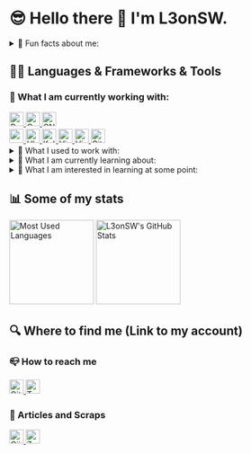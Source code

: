 # 😎 Hello there 👋 I'm L3onSW.
<details>
<summary>🦉 Fun facts about me:</summary>

- 🚀 I'm new to cybersecurity.
- 😊 My pronouns are he/him.
- 🎬 My favorite movies are "STAR WARS" episodes I to Ⅵ. (I also like spin offs.)
- 🍣 My favorite food is anago sushi.
- 📗 My favotite comic book is "THE GHOST IN THE SHELL (攻殻機動隊)".
- 😇 Although I wrote this "README.md" in English, but I usually wrote comments in Japanese...
</details>

## 🧑‍💻 Languages & Frameworks & Tools
### 🐥 What I am currently working with:
<!-- Languages -->
<div align="left">
  <!-- Python -->
  <a href="https://www.python.org" target="_blank" alt="Python">
    <img src="https://img.shields.io/badge/Python-FFD43B?style=for-the-badge&logo=python&logoColor=blue" style="margin-bottom: 5px;" height="25" alt="Python" />
  </a>
  <!-- C -->
  <a href="https://www.cprogramming.com" target="_blank" alt="C">
    <img src="https://img.shields.io/badge/C-A8B9CC?logo=c&logoColor=fff&style=for-the-badge" style="margin-bottom: 5px;" height="25" alt="C" />
  </a>
  <!-- GNU Bash -->
  <a href="https://www.gnu.org/software/bash/" target="_blank" alt="GNU Bash">
    <img src="https://img.shields.io/badge/GNU%20Bash-4EAA25?logo=gnubash&logoColor=fff&style=for-the-badge" style="margin-bottom: 5px;" height="25" alt="GNU Bash" />
  </a>
</div>
<!-- Frameworks & Tools -->
<div align="left">
  <!-- macOS -->
  <a href="https://support.apple.com/ja-jp/macos" target="_blank" alt="macOS">
    <img src="https://img.shields.io/badge/macOS-000?logo=macos&logoColor=fff&style=for-the-badge" style="margin-bottom: 5px;" height="25" alt="macOS" />
  </a>
  <!-- Ubuntu -->
  <a href="https://ubuntu.com/" target="_blank" alt="Ubuntu">
    <img src="https://img.shields.io/badge/Ubuntu-E95420?logo=ubuntu&logoColor=fff&style=for-the-badge" style="margin-bottom: 5px;" height="25" alt="Ubuntu" />
  </a>
  <!-- Kali Linux -->
  <a href="https://www.kali.org/" target="_blank" alt="Kali Linux">
    <img src="https://img.shields.io/badge/Kali%20Linux-557C94?logo=kalilinux&logoColor=fff&style=for-the-badge" style="margin-bottom: 5px;" height="25" alt="Kali Linux" />
  </a>
  <!-- VirtualBox-->
  <a href="https://www.virtualbox.org/" target="_blank" alt="VirtualBox">
    <img src="https://img.shields.io/badge/VirtualBox-183A61?logo=virtualbox&logoColor=fff&style=for-the-badge" style="margin-bottom: 5px;" height="25" alt="VirtualBox" />
  </a>
  <!-- Visual Studio Code -->
  <a href="https://code.visualstudio.com/" target="_blank" alt="Visual Studio Code">
    <img src="https://img.shields.io/badge/Visual%20Studio%20Code-007ACC?logo=visualstudiocode&logoColor=fff&style=for-the-badge" style="margin-bottom: 5px;" height="25" alt="Visual Studio Code" />
  </a>
  <!-- Git -->
  <a href="https://git-scm.com/" target="_blank" alt="Git">
    <img src="https://img.shields.io/badge/Git-F05032?logo=git&logoColor=fff&style=for-the-badge" style="margin-bottom: 5px;" height="25" alt="Git" />
  </a>
</div>

<details>
<summary>🐥 What I used to work with:</summary>

<div align="left">
  <!-- Fortran -->
  <a href="https://fortran-lang.org/" target="_blank" alt="Fortran">
    <img src="https://img.shields.io/badge/Fortran-734F96?logo=fortran&logoColor=fff&style=for-the-badge" style="margin-bottom: 5px;" height="25" alt="Fortran" />
  </a>
  <!-- LaTeX -->
  <a href="https://www.latex-project.org/" target="_blank" alt="LaTeX">
    <img src="https://img.shields.io/badge/LaTeX-008080?logo=latex&logoColor=fff&style=for-the-badge" style="margin-bottom: 5px;" height="25" alt="LaTeX" />
  </a>
  <!-- HTML -->
  <a href="https://developer.mozilla.org/en-US/docs/Web/HTML" target="_blank" alt="HTML">
    <img src="https://img.shields.io/badge/HTML5-E34F26?logo=html5&logoColor=fff&style=for-the-badge" style="margin-bottom: 5px;" height="25" alt="HTML" />
  </a>
  <!-- CSS -->
  <a href="https://developer.mozilla.org/en-US/docs/Web/CSS" target="_blank" alt="CSS">
    <img src="https://img.shields.io/badge/CSS3-1572B6?logo=css3&logoColor=fff&style=for-the-badge" style="margin-bottom: 5px;" height="25" alt="CSS" />
  </a>
  <!-- Windows 10 -->
  <a href="https://www.microsoft.com/en-gb/software-download/windows10ISO" target="_blank" alt="Windows 10">
    <img src="https://img.shields.io/badge/Windows%2010-0078D6?logo=windows10&logoColor=fff&style=for-the-badge" style="margin-bottom: 5px;" height="25" alt="Windows 10" />
  </a>
</div>
</details>

<details>
<summary>🐣 What I am currently learning about:</summary>

<div align="left">
  <!-- JavaScript (Vanilla JS)  -->
  <a href="https://developer.mozilla.org/en-US/docs/Web/JavaScript" target="_blank" alt="JavaScript (Vanilla JS)">
    <img src="https://img.shields.io/badge/JavaScript-F7DF1E?logo=javascript&logoColor=000&style=for-the-badge" style="margin-bottom: 5px;" height="25" alt="JavaScript (Vanilla JS)" />
  </a>
  <!-- TypeScript  -->
  <a href="https://www.typescriptlang.org/" target="_blank" alt="TypeScript">
    <img src="https://img.shields.io/badge/TypeScript-3178C6?logo=typescript&logoColor=fff&style=for-the-badge" style="margin-bottom: 5px;" height="25" alt="TypeScript" />
  </a>
  <!-- AWS (Amazon Web Services)  -->
  <a href="https://aws.amazon.com/?nc1=h_ls" target="_blank" alt="AWS (Amazon Web Services)">
    <img src="https://img.shields.io/badge/Amazon%20AWS-232F3E?logo=amazonaws&logoColor=fff&style=for-the-badge" style="margin-bottom: 5px;" height="25" alt="AWS (Amazon Web Services)" />
  </a>
  <!-- Docker  -->
  <a href="https://www.docker.com/" target="_blank" alt="Docker">
    <img src="https://img.shields.io/badge/Docker-2496ED?logo=docker&logoColor=fff&style=for-the-badge" style="margin-bottom: 5px;" height="25" alt="Docker" />
  </a>
  <!-- Wireshark -->
  <a href="https://www.wireshark.org/download.html" target="_blank" alt="Wireshark">
    <img src="https://img.shields.io/badge/Wireshark-1679A7?logo=wireshark&logoColor=fff&style=for-the-badge" style="margin-bottom: 5px;" height="25" alt="Wireshark" />
  </a>
  <!-- Vim -->
  <a href="https://www.vim.org/" target="_blank" alt="Vim">
    <img src="https://img.shields.io/badge/Vim-019733?logo=vim&logoColor=fff&style=for-the-badge" style="margin-bottom: 5px;" height="25" alt="Vim" />
  </a>
</div>
</details>

<details>
<summary>🥚 What I am interested in learning at some point:</summary>

<div align="left">
  <!-- React -->
  <a href="https://react.dev/" target="_blank" alt="React">
    <img src="https://img.shields.io/badge/React-61DAFB?logo=react&logoColor=000&style=for-the-badge" style="margin-bottom: 5px;" height="25" alt="React" />
  </a>
  <!-- Django -->
  <a href="https://www.djangoproject.com/" target="_blank" alt="Django">
    <img src="https://img.shields.io/badge/Django-092E20?logo=django&logoColor=fff&style=for-the-badge" style="margin-bottom: 5px;" height="25" alt="Django" />
  </a>
  <!-- NGINX -->
  <a href="https://nginx.org/en/" target="_blank" alt="NGINX">
    <img src="https://img.shields.io/badge/NGINX-009639?logo=nginx&logoColor=fff&style=for-the-badge" style="margin-bottom: 5px;" height="25" alt="NGINX" />
  </a>
  <!-- PostgreSQL -->
  <a href="https://www.postgresql.org/" target="_blank" alt="PostgreSQL">
    <img src="https://img.shields.io/badge/PostgreSQL-4169E1?logo=postgresql&logoColor=fff&style=for-the-badge" style="margin-bottom: 5px;" height="25" alt="PostgreSQL" />
  </a>
  <!-- Raspberry Pi -->
  <a href="https://www.raspberrypi.com/" target="_blank" alt="Raspberry Pi">
    <img src="https://img.shields.io/badge/Raspberry%20Pi-A22846?logo=raspberrypi&logoColor=fff&style=for-the-badge" style="margin-bottom: 5px;" height="25" alt="Raspberry Pi" />
  </a>
</div>
</details>

<!-- Statistics -->
## 📊 Some of my stats
<!-- ### GitHub Stats -->
<p align="left">
  <!-- Most Used Languages -->
  <img src="https://github-readme-stats-l3onsws-projects.vercel.app/api/top-langs/?username=L3onSW&layout=compact&count_private=true&show_icons=true&hide=jupyter%20notebook,tex,fortran&theme=github_dark" height="150px" alt="Most Used Languages" />
  <!-- GitHub Stats -->
  <img src="https://github-readme-stats-l3onsws-projects.vercel.app/api?username=L3onSW&count_private=true&show_icons=true&theme=github_dark" height="150px" alt="L3onSW's GitHub Stats" />
</p>

## 🔍 Where to find me (Link to my account)
### 📪 How to reach me
<div align="left">
  <!-- GitHub -->
  <a href="https://github.com/L3onSW" target="_blank" alt="L3onSW's GitHub">
    <img src="https://img.shields.io/badge/github-%2324292e.svg?&style=for-the-badge&logo=github&logoColor=white" style="margin-bottom: 5px;" height="25" alt="GitHub"/>
  </a>
  <!-- Twitter (X) -->
  <a href="https://twitter.com/L3onSW" target="_blank" alt="Twitter" alt="L3onSW's GitHub">
    <img src="https://img.shields.io/badge/twitter-%2300acee.svg?&style=for-the-badge&logo=twitter&logoColor=white" style="margin-bottom: 5px;" height="25" alt="Twitter" />
  </a>
  <!-- Gmail -->
  <!--
  <a href="" target="_blank" alt="L3onSW's Gmail">
    <img src="https://img.shields.io/badge/Gmail-EA4335?logo=gmail&logoColor=fff&style=for-the-badge" style="margin-bottom: 5px;" height="25" alt="Gmail"/>
  </a>
  -->
  <!-- Slack -->
  <!--
  <a href="" target="_blank" alt="L3onSW's Slack">
    <img src="https://img.shields.io/badge/Slack-4A154B?logo=slack&logoColor=fff&style=for-the-badge" style="margin-bottom: 5px;" height="25" alt="Slack"/>
  </a>
  -->
  <!-- Discord -->
  <!--
  <a href="" target="_blank" alt="L3onSW's Discord">
    <img src="https://img.shields.io/badge/Discord-5865F2?logo=discord&logoColor=fff&style=for-the-badge" style="margin-bottom: 5px;" height="25" alt="Discord"/>
  </a>
  -->
</div>

### 📖 Articles and Scraps
<div align="left">
  <!-- Qiita -->
  <a href="https://qiita.com/L3on" target="_blank" alt="L3on's Qiita">
    <img src="https://img.shields.io/badge/Qiita-55C500?logo=qiita&logoColor=fff&style=for-the-badge" style="margin-bottom: 5px;" height="25" alt="Qiita" />
  </a>
  <!-- Zenn -->
  <a href="https://zenn.dev/l3on" target="_blank" alt="L3on's Zenn">
    <img src="https://img.shields.io/badge/Zenn-3EA8FF?logo=zenn&logoColor=fff&style=for-the-badge" style="margin-bottom: 5px;" height="25" alt="Zenn" />
  </a>
</div>
